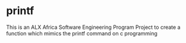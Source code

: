 # printf
This is an ALX Africa Software Engineering Program Project to create a function which mimics the printf command on c programming
